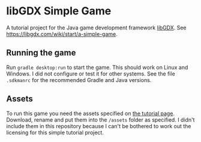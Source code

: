 # libGDX Simple Game

A tutorial project for the Java game development framework [libGDX](https://libgdx.com/).
See <https://libgdx.com/wiki/start/a-simple-game>.

## Running the game

Run `gradle desktop:run` to start the game.
This should work on Linux and Windows.
I did not configure or test it for other systems.
See the file `.sdkmanrc` for the recommended Gradle and Java versions.

## Assets

To run this game you need the assets specified on [the tutorial page](https://libgdx.com/wiki/start/a-simple-game#the-assets).
Download, rename and put them into the `/assets` folder as specified.
I didn't include them in this repository because I can't be bothered to work out the licensing for this simple tutorial project.

